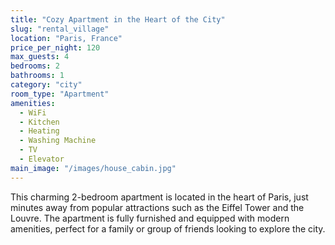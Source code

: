 ```yaml
---
title: "Cozy Apartment in the Heart of the City"
slug: "rental_village"
location: "Paris, France"
price_per_night: 120
max_guests: 4
bedrooms: 2
bathrooms: 1
category: "city"
room_type: "Apartment"
amenities:
  - WiFi
  - Kitchen
  - Heating
  - Washing Machine
  - TV
  - Elevator
main_image: "/images/house_cabin.jpg"
---
```


This charming 2-bedroom apartment is located in the heart of Paris, just minutes away from popular attractions such as the Eiffel Tower and the Louvre. The apartment is fully furnished and equipped with modern amenities, perfect for a family or group of friends looking to explore the city.